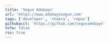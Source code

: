 ```yaml
---
title: 'Segun Adebayo'
url: 'https://www.adebayosegun.com'
tags: ['developer', 'chakra', 'repos']
githubacct: 'https://github.com/segunadebayo'
nsfw: false
rss: true
---
```


